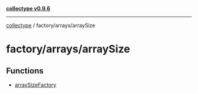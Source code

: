 [**collectype v0.9.6**](../../../README.md)

***

[collectype](../../../modules.md) / factory/arrays/arraySize

# factory/arrays/arraySize

## Functions

- [arraySizeFactory](functions/arraySizeFactory.md)

